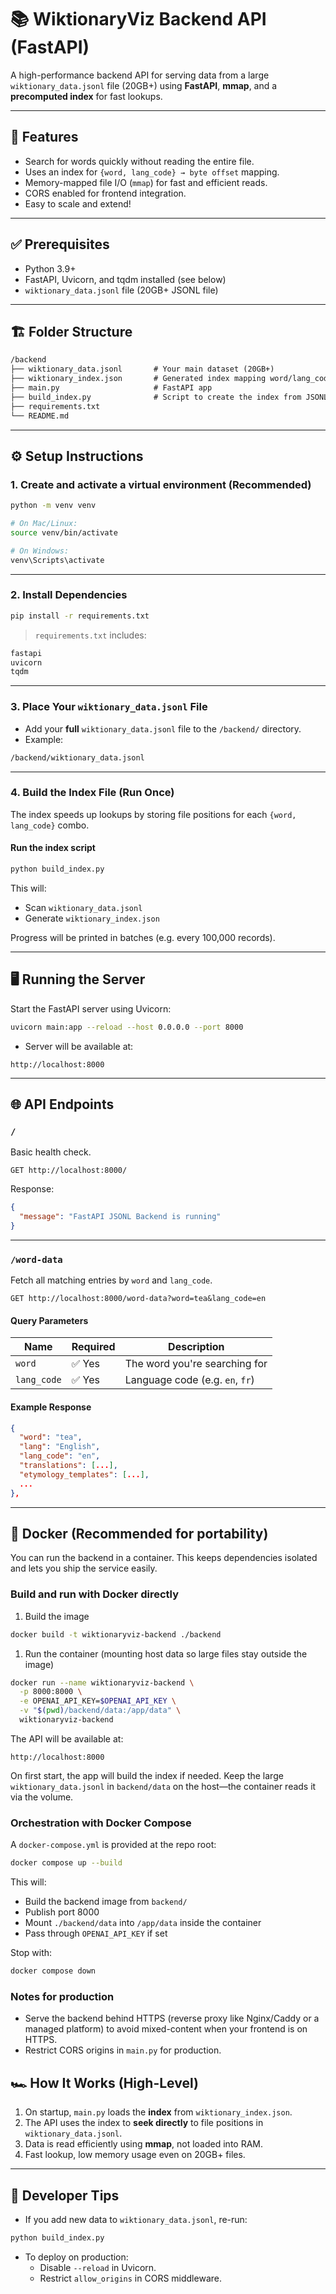 # 📚 WiktionaryViz Backend API (FastAPI)

A high-performance backend API for serving data from a large `wiktionary_data.jsonl` file (20GB+) using **FastAPI**, **mmap**, and a **precomputed index** for fast lookups.

---

## 🚀 Features

- Search for words quickly without reading the entire file.
- Uses an index for `{word, lang_code} → byte offset` mapping.
- Memory-mapped file I/O (`mmap`) for fast and efficient reads.
- CORS enabled for frontend integration.
- Easy to scale and extend!

---

## ✅ Prerequisites

- Python 3.9+
- FastAPI, Uvicorn, and tqdm installed (see below)
- `wiktionary_data.jsonl` file (20GB+ JSONL file)

---

## 🏗️ Folder Structure

```txt
/backend
├── wiktionary_data.jsonl       # Your main dataset (20GB+)
├── wiktionary_index.json       # Generated index mapping word/lang_code to byte offsets
├── main.py                     # FastAPI app
├── build_index.py              # Script to create the index from JSONL
├── requirements.txt
└── README.md
```

---

## ⚙️ Setup Instructions

### 1. Create and activate a virtual environment (Recommended)

```bash
python -m venv venv

# On Mac/Linux:
source venv/bin/activate

# On Windows:
venv\Scripts\activate
```

---

### 2. Install Dependencies

```bash
pip install -r requirements.txt
```

> `requirements.txt` includes:

```txt
fastapi
uvicorn
tqdm
```

---

### 3. Place Your `wiktionary_data.jsonl` File

- Add your **full** `wiktionary_data.jsonl` file to the `/backend/` directory.
- Example:

```txt
/backend/wiktionary_data.jsonl
```

---

### 4. Build the Index File (Run Once)

The index speeds up lookups by storing file positions for each `{word, lang_code}` combo.

#### Run the index script

```bash
python build_index.py
```

This will:

- Scan `wiktionary_data.jsonl`
- Generate `wiktionary_index.json`

Progress will be printed in batches (e.g. every 100,000 records).

---

## 🖥️ Running the Server

Start the FastAPI server using Uvicorn:

```bash
uvicorn main:app --reload --host 0.0.0.0 --port 8000
```

- Server will be available at:

```http
http://localhost:8000
```

---

## 🌐 API Endpoints

### `/`

Basic health check.

```http
GET http://localhost:8000/
```

Response:

```json
{
  "message": "FastAPI JSONL Backend is running"
}
```

---

### `/word-data`

Fetch all matching entries by `word` and `lang_code`.

```http
GET http://localhost:8000/word-data?word=tea&lang_code=en
```

#### Query Parameters

| Name        | Required | Description                     |
| ----------- | -------- | ------------------------------- |
| `word`      | ✅ Yes    | The word you're searching for   |
| `lang_code` | ✅ Yes    | Language code (e.g. `en`, `fr`) |

#### Example Response

```json
{
  "word": "tea",
  "lang": "English",
  "lang_code": "en",
  "translations": [...],
  "etymology_templates": [...],
  ...
},
```

---

## 🐳 Docker (Recommended for portability)

You can run the backend in a container. This keeps dependencies isolated and lets you ship the service easily.

### Build and run with Docker directly

1. Build the image

  ```bash
  docker build -t wiktionaryviz-backend ./backend
  ```

1. Run the container (mounting host data so large files stay outside the image)

  ```bash
  docker run --name wiktionaryviz-backend \
    -p 8000:8000 \
    -e OPENAI_API_KEY=$OPENAI_API_KEY \
    -v "$(pwd)/backend/data:/app/data" \
    wiktionaryviz-backend
  ```

The API will be available at:

```http
http://localhost:8000
```

On first start, the app will build the index if needed. Keep the large `wiktionary_data.jsonl` in `backend/data` on the host—the container reads it via the volume.

### Orchestration with Docker Compose

A `docker-compose.yml` is provided at the repo root:

```bash
docker compose up --build
```

This will:

- Build the backend image from `backend/`
- Publish port 8000
- Mount `./backend/data` into `/app/data` inside the container
- Pass through `OPENAI_API_KEY` if set

Stop with:

```bash
docker compose down
```

### Notes for production

- Serve the backend behind HTTPS (reverse proxy like Nginx/Caddy or a managed platform) to avoid mixed-content when your frontend is on HTTPS.
- Restrict CORS origins in `main.py` for production.

## 🏎️ How It Works (High-Level)

1. On startup, `main.py` loads the **index** from `wiktionary_index.json`.
2. The API uses the index to **seek directly** to file positions in `wiktionary_data.jsonl`.
3. Data is read efficiently using **mmap**, not loaded into RAM.
4. Fast lookup, low memory usage even on 20GB+ files.

---

## 🔧 Developer Tips

- If you add new data to `wiktionary_data.jsonl`, re-run:

```bash
python build_index.py
```

- To deploy on production:
  - Disable `--reload` in Uvicorn.
  - Restrict `allow_origins` in CORS middleware.
